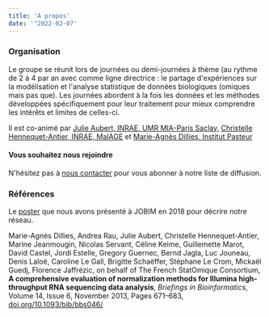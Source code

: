 ```yaml
---
title: 'A propos'
date: '"2022-02-07'
---
```


### Organisation

Le groupe se réunit lors de journées ou demi-journées à thème (au rythme de 2 à 4 par an avec comme ligne directrice : le partage d'expériences sur la modélisation et l'analyse statistique de données biologiques (omiques mais pas que). Les journées abordent à la fois les données et les méthodes développées spécifiquement pour leur traitement pour mieux comprendre les intérêts et limites de celles-ci.

Il est co-animé par [Julie Aubert, INRAE, UMR MIA-Paris Saclay](https://www6.inrae.fr/mia-paris/Equipes/Membres/Julie-Aubert/), [Christelle Hennequet-Antier, INRAE, MaIAGE](https://cv.archives-ouvertes.fr/christelle-hennequet-antier) et [Marie-Agnès Dillies, Institut Pasteur](https://research.pasteur.fr/fr/member/marie-agnes-dillies/)

#### Vous souhaitez nous rejoindre

N'hésitez pas à [nous contacter](mailto:julie.aubert@agroparistech.fr) pour vous abonner à notre liste de diffusion.


### Références

Le [poster](../media/PosterA0-StatOmique-Jobim2018-V3.pdf) que nous avons présenté à JOBIM en 2018 pour décrire notre réseau.

Marie-Agnès Dillies, Andrea Rau, Julie Aubert, Christelle Hennequet-Antier, Marine Jeanmougin, Nicolas Servant, Céline Keime, Guillemette Marot, David Castel, Jordi Estelle, Gregory Guernec, Bernd Jagla, Luc Jouneau, Denis Laloë, Caroline Le Gall, Brigitte Schaëffer, Stéphane Le Crom, Mickaël Guedj, Florence Jaffrézic, on behalf of The French StatOmique Consortium, **A comprehensive evaluation of normalization methods for Illumina high-throughput RNA sequencing data analysis**, *Briefings in Bioinformatics*, Volume 14, Issue 6, November 2013, Pages 671–683, [doi.org/10.1093/bib/bbs046/](https://doi.org/10.1093/bib/bbs046)